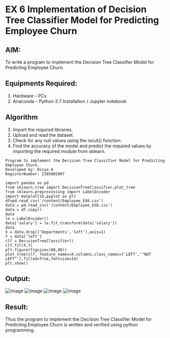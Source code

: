 # EX 6 Implementation of Decision Tree Classifier Model for Predicting Employee Churn

## AIM:
To write a program to implement the Decision Tree Classifier Model for Predicting Employee Churn.

## Equipments Required:
1. Hardware – PCs
2. Anaconda – Python 3.7 Installation / Jupyter notebook

## Algorithm
1. Import the required libraries.
2. Upload and read the dataset.
3. Check for any null values using the isnull() function.
4. Find the accuracy of the model and predict the required values by importing the required module from sklearn.

```
Program to implement the Decision Tree Classifier Model for Predicting Employee Churn.
Developed by: Divya A
RegisterNumber: 2305002007
```
```
import pandas as pd
from sklearn.tree import DecisionTreeClassifier,plot_tree
from sklearn.preprocessing import LabelEncoder
import matplotlib.pyplot as plt
df=pd.read_csv('/content/Employee_EX6.csv')
data = pd.read_csv('/content/Employee_EX6.csv')
data = df.copy()
data
le = LabelEncoder()
data['salary'] = le.fit_transform(data['salary'])
data
X = data.drop(['Departments','left'],axis=1)
Y = data['left']
clf = DecisionTreeClassifier()
clf.fit(X,Y)
plt.figure(figsize=(80,80))
plot_tree(clf, feature_names=X.columns,class_names=['LEFT','"NOT LEFT"'],filled=True,fontsize=14)
plt.show()
```


## Output:
![image](https://github.com/user-attachments/assets/aad0d3b6-953f-4544-9643-378c35e8989a)
![image](https://github.com/user-attachments/assets/1d615234-6e88-452e-82c1-df7ceb30e99c)
![image](https://github.com/user-attachments/assets/0fbc1adf-f985-4483-80cb-9a4e1699ca84)
![image](https://github.com/user-attachments/assets/e1bc3a2a-f0c8-4d01-b7a9-c351f74d7c38)







## Result:
Thus the program to implement the  Decision Tree Classifier Model for Predicting Employee Churn is written and verified using python programming.
